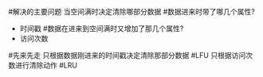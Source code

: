 #解决的主要问题
    当空间满时决定清除哪部分数据
#数据进来时带了哪几个属性?

+ 时间戳
#数据在进来到空间满时又增加了那几个属性?
+ 访问次数

#先来先走
只根据数据刚进来的时间戳决定清除那部分数据
#LFU
只根据访问次数进行清除动作
#LRU